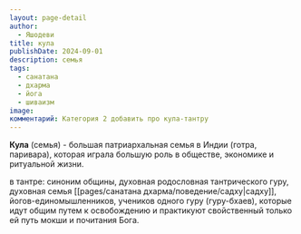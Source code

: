 ```yaml
---
layout: page-detail
author:
  - Яшодеви
title: кула
publishDate: 2024-09-01
description: семья
tags:
  - санатана
  - дхарма
  - йога
  - шиваизм
image: 
комментарий: Категория 2 добавить про кула-тантру
---
```

**Кула** (семья) - большая патриархальная семья в Индии (готра, паривара), которая играла большую роль в обществе, экономике и ритуальной жизни.

 в тантре: синоним общины, духовная родословная тантрического гуру, духовная семья [[pages/санатана дхарма/поведение/садху|садху]], йогов-единомышленников, учеников одного гуру (гуру-бхаев), которые идут общим путем к освобождению и практикуют свойственный только ей путь мокши и почитания Бога.

